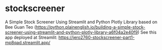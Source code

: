 # stockscreener
A Simple Stock Screener Using Streamlit and Python Plotly Library based on Bee Guan Teo (https://python.plainenglish.io/building-a-simple-stock-screener-using-streamlit-and-python-plotly-library-a6f04a2e40f9)
See this app deployed at Streamlit: https://jero2760-stockscreener-part1-mp8qad.streamlit.app/
